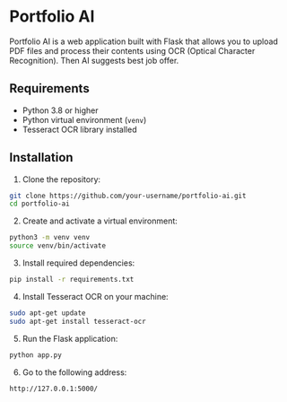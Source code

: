 # Portfolio AI

Portfolio AI is a web application built with Flask that allows you to upload PDF files and process their contents using OCR (Optical Character Recognition). Then AI suggests best job offer.

## Requirements

- Python 3.8 or higher
- Python virtual environment (`venv`)
- Tesseract OCR library installed

## Installation

1. Clone the repository:

```bash
git clone https://github.com/your-username/portfolio-ai.git
cd portfolio-ai
```

2. Create and activate a virtual environment:

```bash
python3 -m venv venv
source venv/bin/activate
```

3. Install required dependencies:

```bash
pip install -r requirements.txt
```

4. Install Tesseract OCR on your machine:

```bash
sudo apt-get update
sudo apt-get install tesseract-ocr
```

5. Run the Flask application:

```bash
python app.py
```

6. Go to the following address:

```bash
http://127.0.0.1:5000/
```
